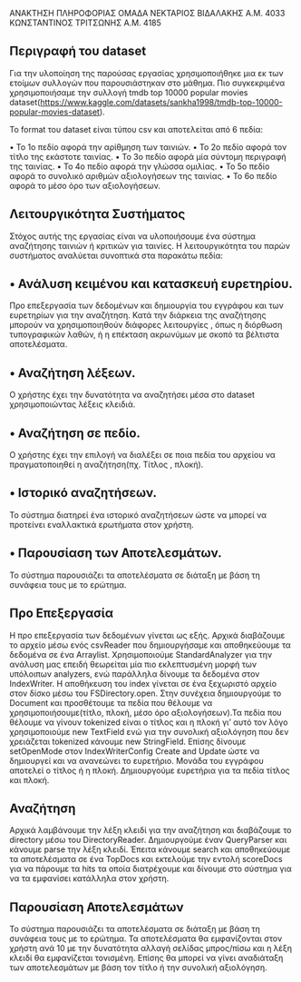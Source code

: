 ΑΝΑΚΤΗΣΗ ΠΛΗΡΟΦΟΡΙΑΣ
ΟΜΑΔΑ
ΝΕΚΤΑΡΙΟΣ ΒΙΔΑΛΑΚΗΣ Α.Μ. 4033
ΚΩΝΣΤΑΝΤΙΝΟΣ ΤΡΙΤΣΩΝΗΣ Α.Μ. 4185


## Περιγραφή του dataset

Για την υλοποίηση της παρούσας εργασίας χρησιμοποιήθηκε μια εκ των ετοίμων συλλογών που παρουσιάστηκαν στο μάθημα. Πιο συγκεκριμένα χρησιμοποιήσαμε την συλλογή tmdb top 10000 popular movies dataset(https://www.kaggle.com/datasets/sankha1998/tmdb-top-10000-popular-movies-dataset).

Το format του dataset είναι τύπου csv και αποτελείται από 6 πεδία:

•	Το 1ο πεδίο αφορά την αρίθμηση των ταινιών. 
•	Το 2ο πεδίο αφορά τον τίτλο της εκάστοτε ταινίας. 
•	Το 3ο πεδίο αφορά μία σύντομη περιγραφή της ταινίας. 
•	Το 4ο πεδίο αφορά την γλώσσα ομιλίας.
•	Το 5ο πεδίο αφορά το συνολικό αριθμών αξιολογήσεων της ταινίας.
•	Το 6ο πεδίο αφορά το μέσο όρο των αξιολογήσεων.
## Λειτουργικότητα Συστήματος
Στόχος αυτής της εργασίας είναι να υλοποιήσουμε ένα σύστημα αναζήτησης ταινιών ή κριτικών για ταινίες. Η λειτουργικότητα του παρών συστήματος αναλύεται συνοπτικά στα παρακάτω πεδία:

## •	Ανάλυση κειμένου και κατασκευή ευρετηρίου.

Προ επεξεργασία των δεδομένων και δημιουργία του εγγράφου και των ευρετηρίων για την αναζήτηση. Κατά την διάρκεια της αναζήτησης μπορούν να χρησιμοποιηθούν διάφορες λειτουργίες , όπως η διόρθωση τυπογραφικών λαθών, ή η επέκταση ακρωνύμων με σκοπό τα βέλτιστα αποτελέσματα.

## •	Αναζήτηση λέξεων.

Ο χρήστης έχει την δυνατότητα να αναζητήσει μέσα στο dataset χρησιμοποιώντας λέξεις κλειδιά.

## •	Αναζήτηση σε πεδίο.

Ο χρήστης έχει την επιλογή να διαλέξει σε ποια πεδία του αρχείου να πραγματοποιηθεί η αναζήτηση(πχ. Τίτλος , πλοκή).

## •	Ιστορικό αναζητήσεων.

Το σύστημα διατηρεί ένα ιστορικό αναζητήσεων ώστε να μπορεί να προτείνει εναλλακτικά ερωτήματα στον χρήστη.

## •	Παρουσίαση των Αποτελεσμάτων.

Το σύστημα παρουσιάζει τα αποτελέσματα σε διάταξη με βάση τη συνάφεια τους με το ερώτημα.




## Προ Επεξεργασία

Η προ επεξεργασία των δεδομένων γίνεται ως εξής. Αρχικά διαβάζουμε το αρχείο μέσω ενός csvReader που δημιουργήσαμε και αποθηκεύουμε τα δεδομένα σε ένα Αrraylist. Χρησιμοποιούμε  StandardAnalyzer για την ανάλυση μας επειδή θεωρείται μία πιο εκλεπτυσμένη μορφή των υπόλοιπων analyzers, ενώ παράλληλα δίνουμε τα δεδομένα στον IndexWriter.
Η αποθήκευση του index γίνεται σε ένα ξεχωριστό αρχείο στον δίσκο μέσω του FSDirectory.open.
Στην συνέχεια δημιουργούμε το Document και προσθέτουμε τα πεδία που θέλουμε να χρησιμοποιήσουμε(τίτλο, πλοκή, μέσο όρο αξιολογήσεων).Τα πεδία που θέλουμε να γίνουν tokenized είναι ο τίτλος και η πλοκή γι’ αυτό τον λόγο χρησιμοποιούμε new TextField ενώ για την συνολική αξιολόγηση που δεν χρειάζεται tokenized κάνουμε new StringField. Επίσης δίνουμε setOpenMode στον IndexWriterConfig  Create and Update ώστε να δημιουργεί και να ανανεώνει το ευρετήριο. Μονάδα του εγγράφου αποτελεί ο τίτλος ή η πλοκή. Δημιουργούμε ευρετήρια για τα πεδία τίτλος και πλοκή. 

## Αναζήτηση

Αρχικά λαμβάνουμε την λέξη κλειδί για την αναζήτηση και διαβάζουμε το directory μέσω του DirectoryReader. Δημιουργούμε έναν QueryParser και κάνουμε parse την λέξη κλειδί. Έπειτα κάνουμε search και αποθηκεύουμε τα αποτελέσματα σε ένα TopDocs  και εκτελούμε την εντολή 
scoreDocs για να πάρουμε τα hits τα οποία διατρέχουμε και δίνουμε στο σύστημα για να τα εμφανίσει κατάλληλα στον χρήστη.

## Παρουσίαση Αποτελεσμάτων

Το σύστημα παρουσιάζει τα αποτελέσματα σε διάταξη με βάση τη συνάφεια τους με το ερώτημα. Τα αποτελέσματα θα εμφανίζονται στον χρήστη ανά 10 με την δυνατότητα αλλαγή σελίδας μπρος/πίσω και η λέξη κλειδί θα εμφανίζεται τονισμένη. Επίσης θα μπορεί να γίνει αναδιάταξη των αποτελεσμάτων με βάση τον τίτλο ή την συνολική αξιολόγηση.
